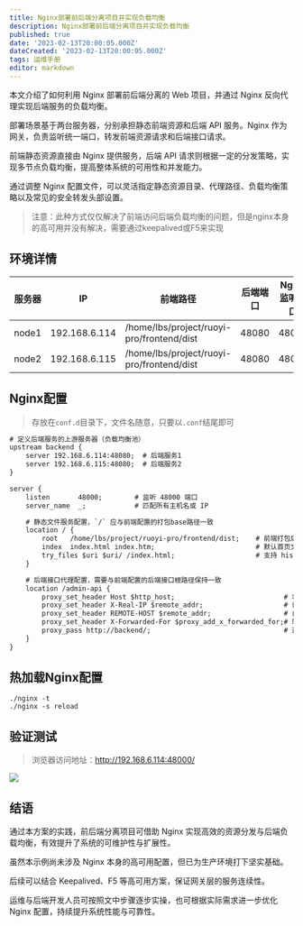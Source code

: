 ```yaml
---
title: Nginx部署前后端分离项目并实现负载均衡
description: Nginx部署前后端分离项目并实现负载均衡
published: true
date: '2023-02-13T20:00:05.000Z'
dateCreated: '2023-02-13T20:00:05.000Z'
tags: 运维手册
editor: markdown
---
```


本文介绍了如何利用 Nginx 部署前后端分离的 Web 项目，并通过 Nginx 反向代理实现后端服务的负载均衡。

部署场景基于两台服务器，分别承担静态前端资源和后端 API 服务。Nginx 作为网关，负责监听统一端口，转发前端资源请求和后端接口请求。

前端静态资源直接由 Nginx 提供服务，后端 API 请求则根据一定的分发策略，实现多节点负载均衡，提高整体系统的可用性和并发能力。

通过调整 Nginx 配置文件，可以灵活指定静态资源目录、代理路径、负载均衡策略以及常见的安全转发头部设置。

<!-- more -->

> 注意：此种方式仅仅解决了前端访问后端负载均衡的问题，但是nginx本身的高可用并没有解决，需要通过keepalived或F5来实现

环境详情
---

| 服务器   | IP            | 前端路径                                      | 后端端口  | Nginx监听端口 | 项目访问地址               |
|-------|---------------|-------------------------------------------|-------|-----------|----------------------|
| node1 | 192.168.6.114 | /home/lbs/project/ruoyi-pro/frontend/dist | 48080 | 48000     | 192.168.6.114:48000/ |
| node2 | 192.168.6.115 | /home/lbs/project/ruoyi-pro/frontend/dist | 48080 | 48000     | 192.168.6.115:48000/ |

Nginx配置
---

> 存放在`conf.d`目录下，文件名随意，只要以`.conf`结尾即可

```txt
# 定义后端服务的上游服务器（负载均衡池）
upstream backend {
    server 192.168.6.114:48080;  # 后端服务1
    server 192.168.6.115:48080;  # 后端服务2
}

server {
    listen       48000;        # 监听 48000 端口
    server_name  _;            # 匹配所有主机名或 IP

    # 静态文件服务配置，`/` 应与前端配置的打包base路径一致
    location / {
        root   /home/lbs/project/ruoyi-pro/frontend/dist;    # 前端打包后的静态文件目录
        index  index.html index.htm;                         # 默认首页文件
        try_files $uri $uri/ /index.html;                    # 支持 history 路由，找不到文件时返回 index.html
    }

    # 后端接口代理配置，需要与前端配置的后端接口根路径保持一致
    location /admin-api {
        proxy_set_header Host $http_host;                           # 将请求的 Host 头转发给后端
        proxy_set_header X-Real-IP $remote_addr;                    # 设置客户端真实 IP，便于后端获取
        proxy_set_header REMOTE-HOST $remote_addr;                  # 自定义头，传递客户端 IP
        proxy_set_header X-Forwarded-For $proxy_add_x_forwarded_for;# 转发整个链路的客户端 IP
        proxy_pass http://backend/;                                 # 通过 upstream backend 进行负载均衡转发
    }
}
```

热加载Nginx配置
---

```shell
./nginx -t
./nginx -s reload
```

验证测试
---

> 浏览器访问地址：http://192.168.6.114:48000/

![](https://lbs-images.oss-cn-shanghai.aliyuncs.com/202504190126313.png)

结语
---

通过本方案的实践，前后端分离项目可借助 Nginx 实现高效的资源分发与后端负载均衡，有效提升了系统的可维护性与扩展性。

虽然本示例尚未涉及 Nginx 本身的高可用配置，但已为生产环境打下坚实基础。

后续可以结合 Keepalived、F5 等高可用方案，保证网关层的服务连续性。

运维与后端开发人员可按照文中步骤逐步实操，也可根据实际需求进一步优化 Nginx 配置，持续提升系统性能与可靠性。